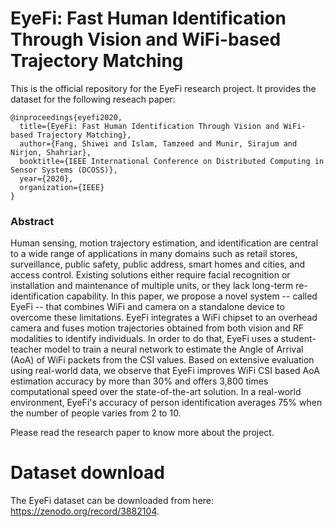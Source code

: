 # EyeFi: Fast Human Identification Through Vision and WiFi-based Trajectory Matching

This is the official repository for the EyeFi research project. It provides the dataset for the following reseach paper:

```
@inproceedings{eyefi2020,
  title={EyeFi: Fast Human Identification Through Vision and WiFi-based Trajectory Matching},
  author={Fang, Shiwei and Islam, Tamzeed and Munir, Sirajum and Nirjon, Shahriar},
  booktitle={IEEE International Conference on Distributed Computing in Sensor Systems (DCOSS)},
  year={2020},
  organization={IEEE}
}
```

### Abstract
Human sensing, motion trajectory estimation, and identification are central to a wide range of applications in many domains such as retail stores, surveillance, public safety, public address, smart homes and cities, and access control. Existing solutions either require facial recognition or installation and maintenance of multiple units, or they lack long-term re-identification capability. In this paper, we propose a novel system -- called EyeFi -- that combines WiFi and camera on a standalone device to overcome these limitations. EyeFi integrates a WiFi chipset to an overhead camera and fuses motion trajectories obtained from both vision and RF modalities to identify individuals. In order to do that, EyeFi uses a student-teacher model to train a neural network to estimate the Angle of Arrival (AoA) of WiFi packets from the CSI values. Based on extensive evaluation using real-world data, we observe that EyeFi improves WiFi CSI based AoA estimation accuracy by more than 30% and offers 3,800 times computational speed over the state-of-the-art solution. In a real-world environment, EyeFi's accuracy of person identification averages  75%  when the number of people varies from 2 to 10.    


Please read the research paper to know more about the project.

# Dataset download
The EyeFi dataset can be downloaded from here: https://zenodo.org/record/3882104. 
